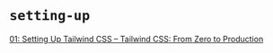# `setting-up`

[01: Setting Up Tailwind CSS – Tailwind CSS: From Zero to Production](https://www.youtube.com/watch?v=qYgogv4R8zg&list=PL5f_mz_zU5eXWYDXHUDOLBE0scnuJofO0&index=2)
